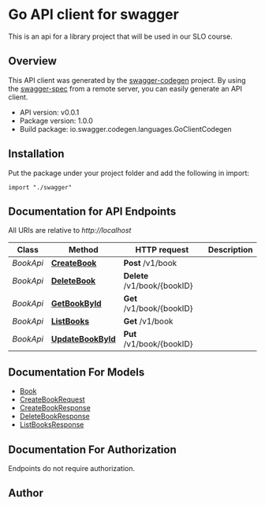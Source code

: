 # Go API client for swagger

This is an api for a library project that will be used in our SLO course.

## Overview
This API client was generated by the [swagger-codegen](https://github.com/swagger-api/swagger-codegen) project.  By using the [swagger-spec](https://github.com/swagger-api/swagger-spec) from a remote server, you can easily generate an API client.

- API version: v0.0.1
- Package version: 1.0.0
- Build package: io.swagger.codegen.languages.GoClientCodegen

## Installation
Put the package under your project folder and add the following in import:
```golang
import "./swagger"
```

## Documentation for API Endpoints

All URIs are relative to *http://localhost*

Class | Method | HTTP request | Description
------------ | ------------- | ------------- | -------------
*BookApi* | [**CreateBook**](docs/BookApi.md#createbook) | **Post** /v1/book | 
*BookApi* | [**DeleteBook**](docs/BookApi.md#deletebook) | **Delete** /v1/book/{bookID} | 
*BookApi* | [**GetBookById**](docs/BookApi.md#getbookbyid) | **Get** /v1/book/{bookID} | 
*BookApi* | [**ListBooks**](docs/BookApi.md#listbooks) | **Get** /v1/book | 
*BookApi* | [**UpdateBookById**](docs/BookApi.md#updatebookbyid) | **Put** /v1/book/{bookID} | 


## Documentation For Models

 - [Book](docs/Book.md)
 - [CreateBookRequest](docs/CreateBookRequest.md)
 - [CreateBookResponse](docs/CreateBookResponse.md)
 - [DeleteBookResponse](docs/DeleteBookResponse.md)
 - [ListBooksResponse](docs/ListBooksResponse.md)


## Documentation For Authorization
 Endpoints do not require authorization.


## Author



